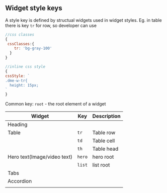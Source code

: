 Widget style keys
----------

A style key is defined by structual widgets used in widget styles. Eg. in table there is key `tr` for row, so developer can use 
```javascript
//css classes
{
 cssClasses:{
    tr: 'bg-gray-100'
  }
}

//inline css style
{
cssStyle: `
.dme-w-tr{
  height: 15px;
`
}
```

Common key: `root` - the root element of a widget

| Widget | Key | Description |
|--------|-----|-------------|
|   Heading |    |             |
|   Table   |  `tr`   |     Table row        |
|        |    `td` |       Table cell      |
|        |   `th`  |   Table head          |
|   Hero text(Image/video text)     | `hero`    |     hero root        |
|                                   | `list`    |     list root        |
|   Tabs     |     |             |
|   Accordion     |     |             |
|        |     |             |
